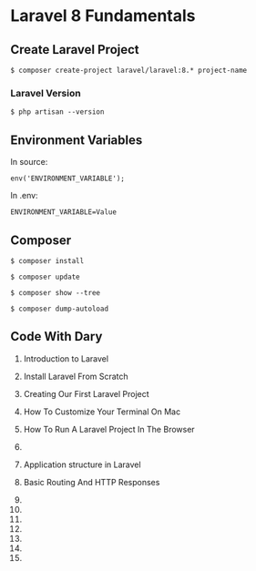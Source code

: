 # Laravel 8 Fundamentals

## Create Laravel Project

`$ composer create-project laravel/laravel:8.* project-name`

### Laravel Version

`$ php artisan --version`

## Environment Variables

In source:

`env('ENVIRONMENT_VARIABLE');`

In .env:

`ENVIRONMENT_VARIABLE=Value`

## Composer

`$ composer install`

`$ composer update`

`$ composer show --tree`

`$ composer dump-autoload`


## Code With Dary

1. Introduction to Laravel
2. Install Laravel From Scratch
3. Creating Our First Laravel Project
4. How To Customize Your Terminal On Mac
5. How To Run A Laravel Project In The Browser
6.
7. Application structure in Laravel
8. Basic Routing And HTTP Responses
9.
10.


30.
31.
32.
33.
34.
